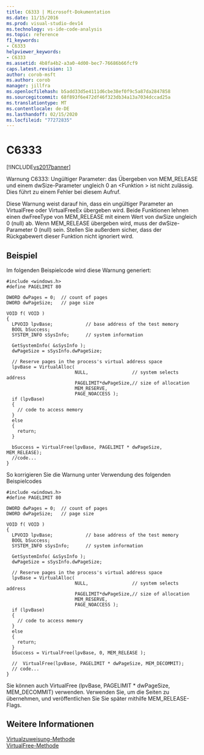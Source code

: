 ```yaml
---
title: C6333 | Microsoft-Dokumentation
ms.date: 11/15/2016
ms.prod: visual-studio-dev14
ms.technology: vs-ide-code-analysis
ms.topic: reference
f1_keywords:
- C6333
helpviewer_keywords:
- C6333
ms.assetid: 4b8fa4b2-a3a0-4d00-bec7-76686b66fcf9
caps.latest.revision: 13
author: corob-msft
ms.author: corob
manager: jillfra
ms.openlocfilehash: b5add33d5e4111d6cbe38ef0f9c5a87da2847858
ms.sourcegitcommit: 68f893f6e472df46f323db34a13a7034dccad25a
ms.translationtype: MT
ms.contentlocale: de-DE
ms.lasthandoff: 02/15/2020
ms.locfileid: "77272835"
---
```

# <a name="c6333"></a>C6333
[!INCLUDE[vs2017banner](../includes/vs2017banner.md)]

Warnung C6333: Ungültiger Parameter: das Übergeben von MEM_RELEASE und einem dwSize-Parameter ungleich 0 an \<Funktion > ist nicht zulässig. Dies führt zu einem Fehler bei diesem Aufruf.  
  
 Diese Warnung weist darauf hin, dass ein ungültiger Parameter an VirtualFree oder VirtualFreeEx übergeben wird. Beide Funktionen lehnen einen dwFreeType von MEM_RELEASE mit einem Wert von dwSize ungleich 0 (null) ab. Wenn MEM_RELEASE übergeben wird, muss der dwSize-Parameter 0 (null) sein. Stellen Sie außerdem sicher, dass der Rückgabewert dieser Funktion nicht ignoriert wird.  
  
## <a name="example"></a>Beispiel  
 Im folgenden Beispielcode wird diese Warnung generiert:  
  
```  
#include <windows.h>  
#define PAGELIMIT 80              
  
DWORD dwPages = 0;  // count of pages   
DWORD dwPageSize;   // page size   
  
VOID f( VOID )  
{  
  LPVOID lpvBase;            // base address of the test memory  
  BOOL bSuccess;             
  SYSTEM_INFO sSysInfo;      // system information  
  
  GetSystemInfo( &sSysInfo );    
  dwPageSize = sSysInfo.dwPageSize;  
  
  // Reserve pages in the process's virtual address space  
  lpvBase = VirtualAlloc(  
                         NULL,                // system selects address  
                         PAGELIMIT*dwPageSize,// size of allocation  
                         MEM_RESERVE,          
                         PAGE_NOACCESS );       
  if (lpvBase)  
  {  
    // code to access memory   
  }  
  else  
  {  
    return;  
  }  
  
  bSuccess = VirtualFree(lpvBase, PAGELIMIT * dwPageSize, MEM_RELEASE);   
  //code...  
}  
```  
  
 So korrigieren Sie die Warnung unter Verwendung des folgenden Beispielcodes  
  
```  
#include <windows.h>  
#define PAGELIMIT 80              
  
DWORD dwPages = 0;  // count of pages   
DWORD dwPageSize;   // page size   
  
VOID f( VOID )  
{  
  LPVOID lpvBase;            // base address of the test memory  
  BOOL bSuccess;             
  SYSTEM_INFO sSysInfo;      // system information  
  
  GetSystemInfo( &sSysInfo );    
  dwPageSize = sSysInfo.dwPageSize;  
  
  // Reserve pages in the process's virtual address space  
  lpvBase = VirtualAlloc(  
                         NULL,                // system selects address  
                         PAGELIMIT*dwPageSize,// size of allocation  
                         MEM_RESERVE,          
                         PAGE_NOACCESS );       
  if (lpvBase)  
  {  
    // code to access memory   
  }  
  else  
  {  
    return;  
  }  
  bSuccess = VirtualFree(lpvBase, 0, MEM_RELEASE );  
  
  //  VirtualFree(lpvBase, PAGELIMIT * dwPageSize, MEM_DECOMMIT);   
  // code...  
}  
```  
  
 Sie können auch VirtualFree (lpvBase, PAGELIMIT * dwPageSize, MEM_DECOMMIT) verwenden. Verwenden Sie, um die Seiten zu übernehmen, und veröffentlichen Sie Sie später mithilfe MEM_RELEASE-Flags.  
  
## <a name="see-also"></a>Weitere Informationen  
 [Virtualzuweisung-Methode](https://msdn.microsoft.com/library/4dff3646-a050-4bd9-ac31-fe307e8637ec)   
 [VirtualFree-Methode](https://msdn.microsoft.com/library/1a436e89-eb28-4d15-bcf1-a072f86dbd99)
